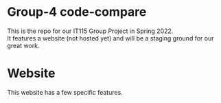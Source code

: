 # Group-4 code-compare
  
This is the repo for our IT115 Group Project in Spring 2022.  
It features a website (not hosted yet) and will be a staging ground for our great work.

# Website
  
This website has a few specific features.


